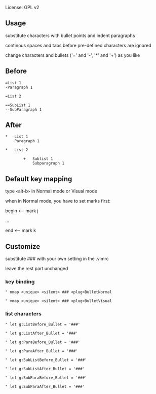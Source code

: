 License: GPL v2

## Usage

substitute characters with bullet points and indent paragraphs

continous spaces and tabs before pre-defined characters are ignored

change characters and bullets ('=' and '-', '*' and '+') as you like

## Before
 
	=List 1
	-Paragraph 1
	
	=List 2
	
	==SubList 1
	--SubParagraph 1
	
## After

	*	List 1
		Paragraph 1

	*	List 2

			+	Sublist 1
				Subparagraph 1

## Default key mapping

type `<`alt-b`>` in Normal mode or Visual mode

when in Normal mode, you have to set marks first:

begin <-- mark j

...

end <-- mark k

## Customize

substitute ### with your own setting in the .vimrc

leave the rest part unchanged

### key binding

	" nmap <unique> <silent> ### <plug>BulletNormal

	" vmap <unique> <silent> ### <plug>BulletVisual

### list characters

	" let g:ListBefore_Bullet = '###'

	" let g:ListAfter_Bullet = '###'

	" let g:ParaBefore_Bullet = '###'

	" let g:ParaAfter_Bullet = '###'

	" let g:SubListBefore_Bullet = '###'

	" let g:SubListAfter_Bullet = '###'

	" let g:SubParaBefore_Bullet = '###'

	" let g:SubParaAfter_Bullet = '###'
